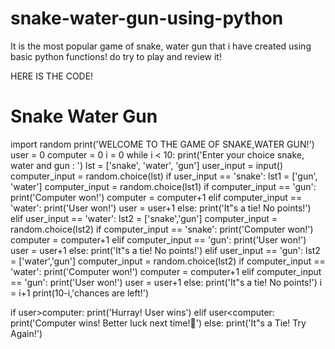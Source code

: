 # snake-water-gun-using-python
It is the most popular game of snake, water gun that i have created using basic python functions! do try to play and review it!

HERE IS THE CODE!


# Snake Water Gun
import random
print('WELCOME TO THE GAME OF SNAKE,WATER GUN!')
user = 0
computer = 0
i = 0
while i < 10:
    print('Enter your choice snake, water and gun : ')
    lst = ['snake', 'water', 'gun']
    user_input = input()
    computer_input = random.choice(lst)
    if user_input == 'snake':
        lst1 = ['gun', 'water']
        computer_input = random.choice(lst1)
        if computer_input == 'gun':
            print('Computer won!')
            computer = computer+1
        elif computer_input == 'water':
            print('User won!')
            user = user+1
        else:
            print('It"s a tie! No points!')
    elif user_input == 'water':
        lst2 = ['snake','gun']
        computer_input = random.choice(lst2)
        if computer_input == 'snake':
            print('Computer won!')
            computer = computer+1
        elif computer_input == 'gun':
            print('User won!')
            user = user+1
        else:
            print('It"s a tie! No points!')
    elif user_input == 'gun':
        lst2 = ['water','gun']
        computer_input = random.choice(lst2)
        if computer_input == 'water':
            print('Computer won!')
            computer = computer+1
        elif computer_input == 'gun':
            print('User won!')
            user = user+1
        else:
            print('It"s a tie! No points!')
    i = i+1
    print(10-i,'chances are left!')


if user>computer:
    print('Hurray! User wins')
elif user<computer:
    print('Computer wins! Better luck next time!🥺')
else:
    print('It"s a Tie! Try Again!')
